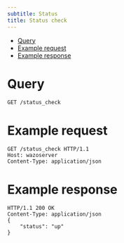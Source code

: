 ```yaml
---
subtitle: Status
title: Status check
---
```


-   [Query](#query)
-   [Example request](#example-request)
-   [Example response](#example-response)

Query
=====

    GET /status_check

Example request
===============

    GET /status_check HTTP/1.1
    Host: wazoserver
    Content-Type: application/json

Example response
================

    HTTP/1.1 200 OK
    Content-Type: application/json
    {
        "status": "up"
    }
